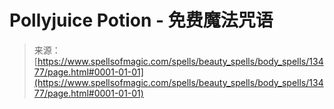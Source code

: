 <!--yml

category: 未分类

date: 2024-06-12 18:51:56

-->

# Pollyjuice Potion - 免费魔法咒语

> 来源：[https://www.spellsofmagic.com/spells/beauty_spells/body_spells/13477/page.html#0001-01-01](https://www.spellsofmagic.com/spells/beauty_spells/body_spells/13477/page.html#0001-01-01)
